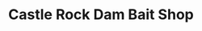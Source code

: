 ---
title: "Castle Rock Dam Bait Shop"
url: /friendship/castle-rock-dam-bait-shop/
shop: fishing
---